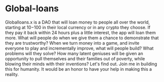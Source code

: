 # Global-loans
Globalloans.x is a DAO that will loan money to people all over the world, starting at $10-$100 in their local currency or in any crypto they choose. If they pay it back within 24 hours plus a little interest, the app will loan them more. What will people do when we give them a chance to demonstrate that they are trustworthy? When we turn money into a game, and invite everyone to play and incrementally improve, what will people build? What problems will they solve? How many latent geniuses will be given an opportunity to pull themselves and their families out of poverty, while blowing their minds with their inventions? Let's find out. Join me in building this for humanity. It would be an honor to have your help in making this a reality.
